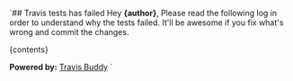 `## Travis tests has failed
Hey **{author}**, 
Please read the following log in order to understand why the tests failed. 
It'll be awesome if you fix what's wrong and commit the changes.

{contents}

**Powered by:** [Travis Buddy](https://github.com/bluzi/travis-buddy)
`
